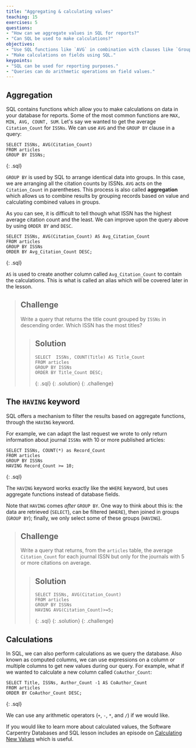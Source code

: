 ```yaml
---
title: "Aggregating & calculating values"
teaching: 15
exercises: 5
questions:
- "How can we aggregate values in SQL for reports?"
- "Can SQL be used to make calculations?"
objectives:
- "Use SQL functions like `AVG` in combination with clauses like `Group By` to aggregate values and return results for reports."
- "Make calculations on fields using SQL."
keypoints:
- "SQL can be used for reporting purposes."
- "Queries can do arithmetic operations on field values."
---
```


## Aggregation

SQL contains functions which allow you to make calculations on data in your database for reports. Some of the most common functions are `MAX, MIN, AVG, COUNT, SUM`. Let's say we wanted to get the average `Citation_Count` for `ISSNs`. We can use `AVG` and the `GROUP BY` clause in a query:

~~~
SELECT ISSNs, AVG(Citation_Count)
FROM articles
GROUP BY ISSNs;
~~~
{: .sql}

`GROUP BY` is used by SQL to arrange identical data into groups. In this case, we are arranging all the citation counts by ISSNs. `AVG` acts on the `Citation_Count` in parentheses. This process is also called **aggregation** which allows us to combine results by grouping records based on value and calculating combined values in groups.

As you can see, it is difficult to tell though what ISSN has the highest average citation count and the least. We can improve upon the query above by using `ORDER BY` and `DESC`. 

~~~
SELECT ISSNs, AVG(Citation_Count) AS Avg_Citation_Count
FROM articles
GROUP BY ISSNs 
ORDER BY Avg_Citation_Count DESC;
~~~
{: .sql}

`AS` is used to create another column called `Avg_Citation_Count` to contain the calculations. This is what is called an alias which will be covered later in the lesson.

> ## Challenge
> Write a query that returns the title count grouped by `ISSNs` in descending order. Which ISSN has the most titles?
>
> > ## Solution
> > ~~~
> > SELECT  ISSNs, COUNT(Title) AS Title_Count
> > FROM articles
> > GROUP BY ISSNs
> > ORDER BY Title_Count DESC;
> > ~~~
> > {: .sql}
> {: .solution}
{: .challenge}

## The `HAVING` keyword

SQL offers a mechanism to filter the results based on aggregate functions, through the `HAVING` keyword.

For example, we can adapt the last request we wrote to only return information about journal `ISSNs` with 10 or more published articles:

~~~
SELECT ISSNs, COUNT(*) as Record_Count
FROM articles
GROUP BY ISSNs
HAVING Record_Count >= 10;
~~~
{: .sql}

The `HAVING` keyword works exactly like the `WHERE` keyword, but uses
aggregate functions instead of database fields.

Note that `HAVING` comes _after_ `GROUP BY`. One way to think about this is: the data are retrieved (`SELECT`), can be filtered (`WHERE`), then joined in groups (`GROUP BY`); finally, we only select some of these groups (`HAVING`).

> ## Challenge
> Write a query that returns, from the `articles` table, the average `Citation_Count` for each journal ISSN 
> but only for the journals with 5 or more citations on average.
>
> > ## Solution
> > ~~~
> > SELECT ISSNs, AVG(Citation_Count)
> > FROM articles
> > GROUP BY ISSNs
> > HAVING AVG(Citation_Count)>=5;
> > ~~~
> > {: .sql}
> {: .solution}
{: .challenge}

## Calculations

In SQL, we can also perform calculations as we query the database. Also known as computed columns, we can use expressions on a column or multiple columns to get new values during our query. For example, what if we wanted to calculate a new column called `CoAuthor_Count`:

~~~
SELECT Title, ISSNs, Author_Count -1 AS CoAuthor_Count
FROM articles
ORDER BY CoAuthor_Count DESC;
~~~
{: .sql}

We can use any arithmetic operators (`+`, `-`, `*`, and `/`) if we would like. 

If you would like to learn more about calculated values, the Software Carpentry Databases and SQL lesson includes an episode on [Calculating New Values](https://swcarpentry.github.io/sql-novice-survey/04-calc/index.html) which is useful. 
